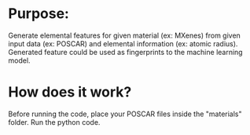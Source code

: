 # Purpose: 

Generate elemental features for given material (ex: MXenes) from given input data (ex: POSCAR) and elemental information (ex: atomic radius). Generated feature could be used as fingerprints to the machine learning model.

# How does it work?

Before running the code, place your POSCAR files inside the "materials" folder. Run the python code.
